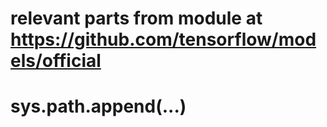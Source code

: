 # relevant parts from module at https://github.com/tensorflow/models/official
# sys.path.append(...)
